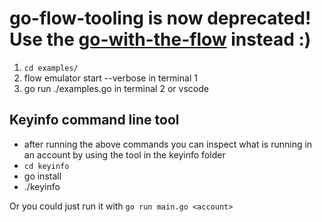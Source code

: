# go-flow-tooling is now deprecated! Use the [go-with-the-flow](https://github.com/bjartek/go-with-the-flow) instead :)

1. `cd examples/`
2. flow emulator start --verbose in terminal 1
3. go run ./examples.go in terminal 2 or vscode


## Keyinfo command line tool
 - after running the above commands you can inspect what is running in an account by using the tool in the keyinfo folder
 - `cd keyinfo`
 - go install
 - ./keyinfo <accountKey>

 Or you could just run it with `go run main.go <account>`
